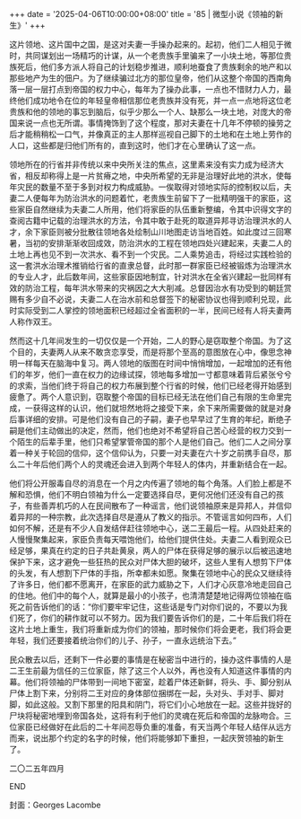 +++
date = '2025-04-06T10:00:00+08:00'
title = '85 | 微型小说《领袖的新生》'
+++

这片领地、这片国中之国，是这对夫妻一手操办起来的。起初，他们二人相见于微时，共同谋划出一场精巧的计谋，从一个老贵族手里骗来了一小块土地，等那位贵族死后，他们多方派人将自己的计划稳步推进，顺利地蚕食了贵族剩余的地产和以那些地产为生的佃户。为了继续骗过北方的那位皇帝，他们从这整个帝国的西南角落一层一层打点到帝国的权力中心，每年为了操办此事，一点也不惜财力人力，最终他们成功地令在位的年轻皇帝相信那位老贵族并没有死，并一点一点地将这位老贵族和他的领地的事忘到脑后，似乎少那么一个人、缺那么一块土地，对庞大的帝国来说一点也无所谓。事情掩饰到了这个程度，那对夫妻在十几年不停顿的操劳之后才能稍稍松一口气，并像真正的主人那样巡视自己脚下的土地和在土地上劳作的人口，这些都是归他们所有的，直到这时，他们才在心里确认了这一点。

领地所在的行省并非传统以来中央所关注的焦点，这里素来没有实力成为经济大省，相反却称得上是一片贫瘠之地，中央所希望的无非是治理好此地的洪水，使每年灾民的数量不至于多到对权力构成威胁。一俟取得对领地实际的控制权以后，夫妻二人便每年为防治洪水的问题着忙，老贵族生前留下了一批精明强干的家臣，这些家臣自然继续为夫妻二人所用，他们将家臣的队伍重新整编，令其中识得文字的查阅古籍中记载的治理洪水的方法，令其中敢于赴死的取道异邦寻访治理洪水的人才，余下家臣则被分批散往领地各处绘制山川地图走访当地百姓。如此度过三回寒暑，当初的安排渐渐收回成效，防治洪水的工程在领地四处兴建起来，夫妻二人的土地上再也见不到一次洪水、看不到一个灾民。二人乘势追击，将经过实践检验的这一套洪水治理术推销给行省的直隶总督，此时那一群家臣已经被锻炼为治理洪水的专业人才，此后数年间，这些家臣因地制宜，针对洪水在全省兴建起一批同样有效的防治工程，每年洪水带来的灾祸因之大大削减。总督因治水有功受到的朝廷赏赐有多少自不必说，夫妻二人在治水前和总督签下的秘密协议也得到顺利兑现，此时实际受到二人掌控的领地面积已经超过全省面积的一半，民间已经有人将夫妻两人称作双王。

然而这十几年间发生的一切仅仅是一个开始，二人的野心是窃取整个帝国。为了这个目的，夫妻两人从来不敢贪恋享受，而是将那个至高的意图放在心中，像思念神明一样每天在脑海中复习。两人领地的版图在时间中悄悄增加，一起增加的还有他们的年岁，他们一直在权力的边缘试探，领地每多增加一寸都意味着背后紧张兮兮的求索，当他们终于将自己的权力布展到整个行省的时候，他们已经老得开始感到疲惫了。两个人意识到，窃取整个帝国的目标已经无法在他们自己有限的生命里完成，一获得这样的认识，他们就坦然地将之接受下来，余下来所需要做的就是对身后事详细的安排。可是他们没有自己的子嗣，妻子也早早过了生育的年纪，断绝子嗣是他们主动做出的决定，然而，他们也绝对不希望将自己苦心经营的权力交到一个陌生的后辈手里，他们只希望掌管帝国的那个人是他们自己。他们二人之间分享着一种关于轮回的信仰，这个信仰认为，只要一对夫妻在六十岁之前携手自尽，那么二十年后他们两个人的灵魂还会进入到两个年轻人的体内，并重新结合在一起。

他们将公开服毒自尽的消息在一个月之内传遍了领地的每个角落。人们脸上都是不解和恐惧，他们不明白领袖为什么一定要选择自尽，更何况他们还没有自己的孩子，有些善弄机巧的人在民间散布了一种谣言，他们说领袖原来是异邦人，并信仰着异邦的一种宗教，此次选择自尽是遵从了教义的指示。不管谣言如何四布，人们如何不解，还是有不少人自发结伴赶往领地中心，送二王最后一程。从四处赶来的人慢慢聚集起来，家臣负责每天喂饱他们，给他们提供住处。夫妻二人看到观众已经足够，果真在约定的日子共赴黄泉，两人的尸体在获得足够的展示以后被迅速地保护下来，这才避免一些狂热的民众对尸体大胆的破坏，这些人里有人想剪下尸体的头发，有人想割下尸体的手指，所幸都未如愿。聚集在领地中心的民众又继续待了许多日，他们都不愿离开，在家臣的武力威胁之下，人们才心灰意冷地走回自己的住地。他们中的每个人，就算是最小的小孩子，也清清楚楚地记得两位领袖在临死之前告诉他们的话：“你们要牢牢记住，这些话是专门对你们说的，不要以为我们死了，你们的耕作就可以不努力。因为我们要告诉你们的是，二十年后我们将在这片土地上重生，我们将重新成为你们的领袖，那时候你们将会更老，我们将会更年轻，我们还要接着统治你们的儿子、孙子，一直永远统治下去。”

民众散去以后，还剩下一件必要的事情是在秘密当中进行的，操办这件事情的人是二王生前最为信任的三位家臣，除了这三个人以外，再也没有人知道这件事情的内幕。他们将领袖的尸体带到一间地下密室，趁着尸体还新鲜，将头、手、脚分别从尸体上割下来，分别将二王对应的身体部位捆绑在一起，头对头、手对手、脚对脚，如此这般。又割下那里的阳具和阴门，将它们小心地放在一起。这些并拢好的尸块将秘密地埋到帝国各处，这将有利于他们的灵魂在死后和帝国的龙脉吻合。三位家臣已经做好在此后的二十年间忍辱负重的准备，有天当两个年轻人结伴从远方而来，说出那个约定的名字的时候，他们将能够卸下重担，一起庆贺领袖的新生了。

二〇二五年四月

END

封面：Georges Lacombe



